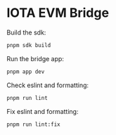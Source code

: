# IOTA EVM Bridge


Build the sdk:
```sh
pnpm sdk build
```

Run the bridge app:
```sh
pnpm app dev
```

Check eslint and formatting:

```sh
pnpm run lint
```

Fix eslint and formatting:

```sh
pnpm run lint:fix
```
